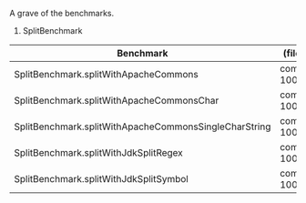 A grave of the benchmarks.

1) SplitBenchmark

| Benchmark                               |  (fileName) | Mode | Cnt | Score |  Error | Units |
|-----------------------------------------|-------------|------|-----|-------|--------|-------|
| SplitBenchmark.splitWithApacheCommons                 | commands-100.txt | avgt | 60 |  38,971 | ± 2,587 | us/op |
| SplitBenchmark.splitWithApacheCommonsChar             | commands-100.txt | avgt | 60 |   9,591 | ± 0,988 | us/op |
| SplitBenchmark.splitWithApacheCommonsSingleCharString | commands-100.txt | avgt | 60 |   9,166 | ± 0,110 | us/op |
| SplitBenchmark.splitWithJdkSplitRegex                 | commands-100.txt | avgt | 60 | 105,281 | ± 7,684 | us/op |
| SplitBenchmark.splitWithJdkSplitSymbol                | commands-100.txt | avgt | 60 |   7,827 | ± 0,106 | us/op |

